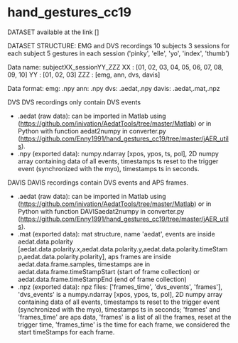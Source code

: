 # hand_gestures_cc19

DATASET available at the link []

DATASET STRUCTURE:
EMG and DVS recordings
10 subjects
3 sessions for each subject
5 gestures in each session ('pinky', 'elle', 'yo', 'index', 'thumb')

Data name:
subjectXX_sessionYY_ZZZ
XX : [01, 02, 03, 04, 05, 06, 07, 08, 09, 10] 
YY : [01, 02, 03]
ZZZ : [emg, ann, dvs, davis]

Data format:
emg: .npy
ann: .npy
dvs: .aedat,.npy
davis: .aedat,.mat,.npz

DVS
DVS recordings only contain DVS events
- .aedat (raw data): can be imported in Matlab using (https://github.com/inivation/AedatTools/tree/master/Matlab) or in Python with function aedat2numpy in converter.py (https://github.com/Enny1991/hand_gestures_cc19/tree/master/jAER_utils).
- .npy (exported data): numpy.ndarray [xpos, ypos, ts, pol], 2D numpy array containing data of all events, timestamps ts reset to the trigger event (synchronized with the myo), timestamps ts in seconds.

 
DAVIS
DAVIS recordings contain DVS events and APS frames.
- .aedat (raw data): can be imported in Matlab using (https://github.com/inivation/AedatTools/tree/master/Matlab) or in Python with function DAVISaedat2numpy in converter.py (https://github.com/Enny1991/hand_gestures_cc19/tree/master/jAER_utils).
- .mat (exported data): mat structure, name 'aedat', events are inside aedat.data.polarity [aedat.data.polarity.x,aedat.data.polarity.y,aedat.data.polarity.timeStamp,aedat.data.polarity.polarity], aps frames are inside aedat.data.frame.samples, timestamps are in aedat.data.frame.timeStampStart (start of frame collection) or aedat.data.frame.timeStampEnd (end of frame collection)
- .npz (exported data): npz files: ['frames_time', 'dvs_events', 'frames'], 'dvs_events' is a numpy.ndarray [xpos, ypos, ts, pol], 2D numpy array containing data of all events, timestamps ts reset to the trigger event (synchronized with the myo), timestamps ts in seconds; 'frames' and 'frames_time' are aps data, 'frames' is a list of all the frames, reset at the trigger time, 'frames_time' is the time for each frame, we considered the start timeStamps for each frame.
